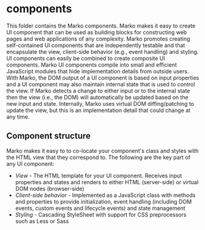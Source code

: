 # components
This folder contains the Marko components. Marko makes it easy to create UI component that can be used as building blocks for constructing web pages and web applications of any complexity. Marko promotes creating self-contained UI components that are independently testable and that encapsulate the view, client-side behavior (e.g., event handling) and styling. UI components can easily be combined to create composite UI components. Marko UI components compile into small and efficient JavaScript modules that hide implementation details from outside users. With Marko, the DOM output of a UI component is based on input properties and a UI component may also maintain internal state that is used to control the view. If Marko detects a change to either input or to the internal state then the view (i.e., the DOM) will automatically be updated based on the new input and state. Internally, Marko uses virtual DOM diffing/patching to update the view, but this is an implementation detail that could change at any time.

## Component structure
Marko makes it easy to to co-locate your component's class and styles with the HTML view that they correspond to. The following are the key part of any UI component:

- _View_ - The HTML template for your UI component. Receives input properties and states and renders to either HTML (server-side) or virtual DOM nodes (browser-side)
- _Client-side behavior_ - Implemented as a JavaScript class with methods and properties to provide initialization, event handling (including DOM events, custom events and lifecycle events) and state management
- _Styling_ - Cascading StyleSheet with support for CSS preprocessors such as Less or Sass